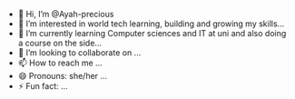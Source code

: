 - 👋 Hi, I’m @Ayah-precious
- 👀 I’m interested in world tech learning, building and growing my skills...
- 🌱 I’m currently learning Computer sciences and IT at uni and also doing a course on the side...
- 💞️ I’m looking to collaborate on ...
- 📫 How to reach me ...
- 😄 Pronouns: she/her ...
- ⚡ Fun fact: ...

<!---
Ayah-precious/Ayah-precious is a ✨ special ✨ repository because its `README.md` (this file) appears on your GitHub profile.
You can click the Preview link to take a look at your changes.
--->
